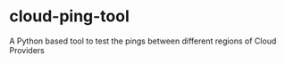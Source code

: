 # cloud-ping-tool
A Python based tool to test the pings between different regions of Cloud Providers 
